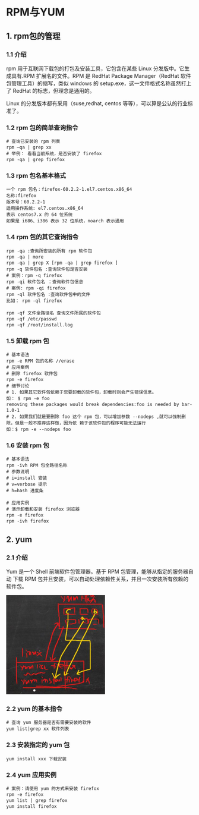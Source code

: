 # RPM与YUM



## 1. rpm包的管理

### 1.1 介绍

rpm 用于互联网下载包的打包及安装工具，它包含在某些 Linux 分发版中。它生成具有.RPM 扩展名的文件。RPM 是 RedHat Package Manager（RedHat 软件包管理工具）的缩写，类似 windows 的 setup.exe，这一文件格式名称虽然打上 了 RedHat 的标志，但理念是通用的。

Linux 的分发版本都有采用（suse,redhat, centos 等等），可以算是公认的行业标准了。

### 1.2 rpm 包的简单查询指令

```shell
# 查询已安装的 rpm 列表 
rpm –qa | grep xx 
# 举例： 看看当前系统，是否安装了 firefox 
rpm -qa | grep firefox
```



### 1.3 rpm 包名基本格式

```shell
一个 rpm 包名：firefox-60.2.2-1.el7.centos.x86_64 
名称:firefox 
版本号：60.2.2-1 
适用操作系统: el7.centos.x86_64 
表示 centos7.x 的 64 位系统 
如果是 i686、i386 表示 32 位系统，noarch 表示通用
```



### 1.4 rpm 包的其它查询指令

```shell
rpm -qa :查询所安装的所有 rpm 软件包 
rpm -qa | more 
rpm -qa | grep X [rpm -qa | grep firefox ]
rpm -q 软件包名 :查询软件包是否安装 
# 案例：rpm -q firefox
rpm -qi 软件包名 ：查询软件包信息 
# 案例: rpm -qi firefox 
rpm -ql 软件包名 :查询软件包中的文件 
比如： rpm -ql firefox

rpm -qf 文件全路径名 查询文件所属的软件包 
rpm -qf /etc/passwd 
rpm -qf /root/install.log
```



### 1.5 卸载 rpm 包

```shell
# 基本语法
rpm -e RPM 包的名称 //erase
# 应用案例
# 删除 firefox 软件包
rpm -e firefox
# 细节讨论
# 1. 如果其它软件包依赖于您要卸载的软件包，卸载时则会产生错误信息。
如： $ rpm -e foo
removing these packages would break dependencies:foo is needed by bar-1.0-1
# 2. 如果我们就是要删除 foo 这个 rpm 包，可以增加参数 --nodeps ,就可以强制删除，但是一般不推荐这样做，因为依 赖于该软件包的程序可能无法运行
如：$ rpm -e --nodeps foo
```



### 1.6 安装 rpm 包

```shell
# 基本语法
rpm -ivh RPM 包全路径名称
# 参数说明
# i=install 安装
# v=verbose 提示
# h=hash 进度条

# 应用实例
# 演示卸载和安装 firefox 浏览器
rpm -e firefox
rpm -ivh firefox
```



## 2. yum

### 2.1 介绍

Yum 是一个 Shell 前端软件包管理器。基于 RPM 包管理，能够从指定的服务器自动 下载 RPM 包并且安装，可以自动处理依赖性关系，并且一次安装所有依赖的软件包。

![image-20201216110634866](assets/image-20201216110634866.png)

### 2.2 yum 的基本指令

```shell
# 查询 yum 服务器是否有需要安装的软件 
yum list|grep xx 软件列表
```





### 2.3 安装指定的 yum 包

```shell
yum install xxx 下载安装
```



### 2.4 yum 应用实例

```shell
# 案例：请使用 yum 的方式来安装 firefox 
rpm -e firefox 
yum list | grep firefox 
yum install firefox
```





